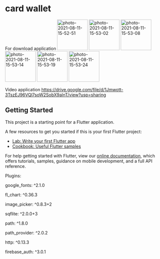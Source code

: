# card wallet

For download application 
<a href="https://ibb.co/3z3rQmQ"><img src="https://i.ibb.co/fvg1LdL/photo-2021-08-11-15-52-51.jpg" alt="photo-2021-08-11-15-52-51" border="0" width=100></a>
<a href="https://ibb.co/3F9zFXV"><img src="https://i.ibb.co/PWvQWpJ/photo-2021-08-11-15-53-02.jpg" alt="photo-2021-08-11-15-53-02" border="0" width=100></a>
<a href="https://ibb.co/Mh8pmTv"><img src="https://i.ibb.co/Jdx29L1/photo-2021-08-11-15-53-08.jpg" alt="photo-2021-08-11-15-53-08" border="0" width=100></a>
<a href="https://ibb.co/tc39sQk"><img src="https://i.ibb.co/ctxjFkM/photo-2021-08-11-15-53-14.jpg" alt="photo-2021-08-11-15-53-14" border="0" width=100></a>
<a href="https://ibb.co/JRmRGpF"><img src="https://i.ibb.co/yndnZkB/photo-2021-08-11-15-53-19.jpg" alt="photo-2021-08-11-15-53-19" border="0" width=100></a>
<a href="https://ibb.co/2nGXkgj"><img src="https://i.ibb.co/0DHPGhf/photo-2021-08-11-15-53-24.jpg" alt="photo-2021-08-11-15-53-24" border="0" width=100></a>


Video application https://drive.google.com/file/d/1Jmwott-3TszEJ96VQl7soW2SobX9alnT/view?usp=sharing

## Getting Started

This project is a starting point for a Flutter application.

A few resources to get you started if this is your first Flutter project:

- [Lab: Write your first Flutter app](https://flutter.dev/docs/get-started/codelab)
- [Cookbook: Useful Flutter samples](https://flutter.dev/docs/cookbook)

For help getting started with Flutter, view our
[online documentation](https://flutter.dev/docs), which offers tutorials,
samples, guidance on mobile development, and a full API reference.

Plugins:
  
  google_fonts: ^2.1.0
  
  fl_chart: ^0.36.3
  
  image_picker: ^0.8.3+2
  
  sqflite: ^2.0.0+3
  
  path: ^1.8.0
  
  path_provider: ^2.0.2
  
  http: ^0.13.3
  
  firebase_auth: ^3.0.1
  
  

